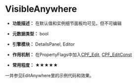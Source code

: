 # VisibleAnywhere

- **功能描述：** 在默认值和实例细节面板均可见，但不可编辑

- **元数据类型：** bool
- **引擎模块：** DetailsPanel, Editor
- **作用机制：** 在PropertyFlags中加入[CPF_Edit](#Flags_EPropertyFlags_CPF_Edit), [CPF_EditConst](#Flags_EPropertyFlags_CPF_EditConst)
- **常用程度：** ★★★★★

一并参见EditAnywhere里的示例代码和效果。
